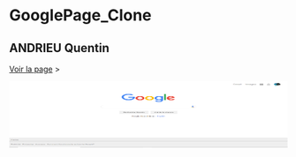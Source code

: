# GooglePage_Clone

## ANDRIEU Quentin


[Voir la page](https://tinou95.github.io/Projet-Batman/) &gt;

<img height="120" alt="Merci d'être venu" width="100%" src="Capture_google.PNG" />

